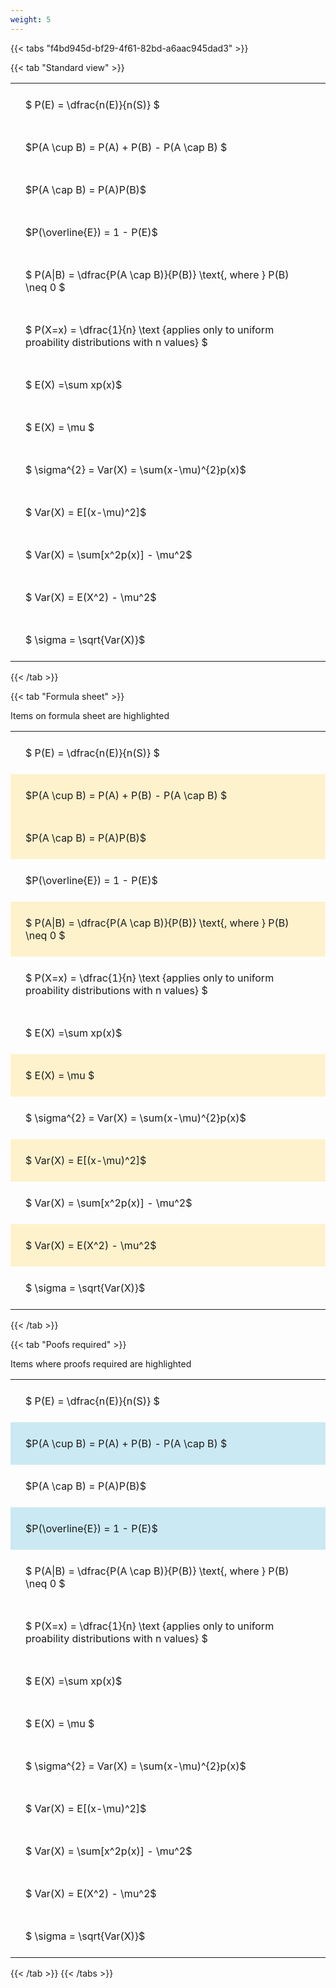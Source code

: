 ```yaml
---
weight: 5
---
```


{{< tabs "f4bd945d-bf29-4f61-82bd-a6aac945dad3" >}}

{{< tab "Standard view" >}}

<style type="text/css">
#T_15264 th.col_heading {
  text-align: left;
  font-size: 1em;
}
#T_15264 td {
  text-align: left;
  font-size: 1em;
  padding: 1.5em;
}
</style>
<table id="T_15264">
  <thead>
  </thead>
  <tbody>
    <tr>
      <td id="T_15264_row0_col0" class="data row0 col0" >$ P(E) = \dfrac{n(E)}{n(S)} $</td>
    </tr>
    <tr>
      <td id="T_15264_row1_col0" class="data row1 col0" >$P(A \cup B) = P(A) + P(B) - P(A \cap B) $</td>
    </tr>
    <tr>
      <td id="T_15264_row2_col0" class="data row2 col0" >$P(A \cap B)  = P(A)P(B)$</td>
    </tr>
    <tr>
      <td id="T_15264_row3_col0" class="data row3 col0" >$P(\overline{E}) = 1 - P(E)$</td>
    </tr>
    <tr>
      <td id="T_15264_row4_col0" class="data row4 col0" >$ P(A|B) = \dfrac{P(A \cap B)}{P(B)} \text{, where } P(B) \neq 0 $</td>
    </tr>
    <tr>
      <td id="T_15264_row5_col0" class="data row5 col0" >$ P(X=x) =  \dfrac{1}{n} 
\text {applies only to uniform proability distributions with n values} $</td>
    </tr>
    <tr>
      <td id="T_15264_row6_col0" class="data row6 col0" >$ E(X) =\sum xp(x)$</td>
    </tr>
    <tr>
      <td id="T_15264_row7_col0" class="data row7 col0" >$ E(X) = \mu $</td>
    </tr>
    <tr>
      <td id="T_15264_row8_col0" class="data row8 col0" >$ \sigma^{2} = Var(X) = \sum(x-\mu)^{2}p(x)$</td>
    </tr>
    <tr>
      <td id="T_15264_row9_col0" class="data row9 col0" >$ Var(X) = E[(x-\mu)^2]$</td>
    </tr>
    <tr>
      <td id="T_15264_row10_col0" class="data row10 col0" >$ Var(X) = \sum[x^2p(x)] - \mu^2$</td>
    </tr>
    <tr>
      <td id="T_15264_row11_col0" class="data row11 col0" >$ Var(X) = E(X^2) - \mu^2$</td>
    </tr>
    <tr>
      <td id="T_15264_row12_col0" class="data row12 col0" >$ \sigma = \sqrt{Var(X)}$</td>
    </tr>
  </tbody>
</table>
{{< /tab >}}

{{< tab "Formula sheet" >}}

Items on formula sheet are highlighted 
<br>
<style type="text/css">
#T_276c5 th.col_heading {
  text-align: left;
  font-size: 1em;
}
#T_276c5 td {
  text-align: left;
  font-size: 1em;
  padding: 1.5em;
}
#T_276c5_row0_col0, #T_276c5_row3_col0, #T_276c5_row5_col0, #T_276c5_row6_col0, #T_276c5_row8_col0, #T_276c5_row10_col0, #T_276c5_row12_col0 {
  background-color: rgba(0,0,0,0);
}
#T_276c5_row1_col0, #T_276c5_row2_col0, #T_276c5_row4_col0, #T_276c5_row7_col0, #T_276c5_row9_col0, #T_276c5_row11_col0 {
  background-color: rgba(255,194,10, 0.2);
}
</style>
<table id="T_276c5">
  <thead>
  </thead>
  <tbody>
    <tr>
      <td id="T_276c5_row0_col0" class="data row0 col0" >$ P(E) = \dfrac{n(E)}{n(S)} $</td>
    </tr>
    <tr>
      <td id="T_276c5_row1_col0" class="data row1 col0" >$P(A \cup B) = P(A) + P(B) - P(A \cap B) $</td>
    </tr>
    <tr>
      <td id="T_276c5_row2_col0" class="data row2 col0" >$P(A \cap B)  = P(A)P(B)$</td>
    </tr>
    <tr>
      <td id="T_276c5_row3_col0" class="data row3 col0" >$P(\overline{E}) = 1 - P(E)$</td>
    </tr>
    <tr>
      <td id="T_276c5_row4_col0" class="data row4 col0" >$ P(A|B) = \dfrac{P(A \cap B)}{P(B)} \text{, where } P(B) \neq 0 $</td>
    </tr>
    <tr>
      <td id="T_276c5_row5_col0" class="data row5 col0" >$ P(X=x) =  \dfrac{1}{n} 
\text {applies only to uniform proability distributions with n values} $</td>
    </tr>
    <tr>
      <td id="T_276c5_row6_col0" class="data row6 col0" >$ E(X) =\sum xp(x)$</td>
    </tr>
    <tr>
      <td id="T_276c5_row7_col0" class="data row7 col0" >$ E(X) = \mu $</td>
    </tr>
    <tr>
      <td id="T_276c5_row8_col0" class="data row8 col0" >$ \sigma^{2} = Var(X) = \sum(x-\mu)^{2}p(x)$</td>
    </tr>
    <tr>
      <td id="T_276c5_row9_col0" class="data row9 col0" >$ Var(X) = E[(x-\mu)^2]$</td>
    </tr>
    <tr>
      <td id="T_276c5_row10_col0" class="data row10 col0" >$ Var(X) = \sum[x^2p(x)] - \mu^2$</td>
    </tr>
    <tr>
      <td id="T_276c5_row11_col0" class="data row11 col0" >$ Var(X) = E(X^2) - \mu^2$</td>
    </tr>
    <tr>
      <td id="T_276c5_row12_col0" class="data row12 col0" >$ \sigma = \sqrt{Var(X)}$</td>
    </tr>
  </tbody>
</table>
{{< /tab >}}

{{< tab "Poofs required" >}}

Items where proofs required are highlighted 
<br>
<style type="text/css">
#T_45110 th.col_heading {
  text-align: left;
  font-size: 1em;
}
#T_45110 td {
  text-align: left;
  font-size: 1em;
  padding: 1.5em;
}
#T_45110_row0_col0, #T_45110_row2_col0, #T_45110_row4_col0, #T_45110_row5_col0, #T_45110_row6_col0, #T_45110_row7_col0, #T_45110_row8_col0, #T_45110_row9_col0, #T_45110_row10_col0, #T_45110_row11_col0, #T_45110_row12_col0 {
  background-color: rgba(0,0,0,0);
}
#T_45110_row1_col0, #T_45110_row3_col0 {
  background-color: rgba(0,150,200, 0.2);
}
</style>
<table id="T_45110">
  <thead>
  </thead>
  <tbody>
    <tr>
      <td id="T_45110_row0_col0" class="data row0 col0" >$ P(E) = \dfrac{n(E)}{n(S)} $</td>
    </tr>
    <tr>
      <td id="T_45110_row1_col0" class="data row1 col0" >$P(A \cup B) = P(A) + P(B) - P(A \cap B) $</td>
    </tr>
    <tr>
      <td id="T_45110_row2_col0" class="data row2 col0" >$P(A \cap B)  = P(A)P(B)$</td>
    </tr>
    <tr>
      <td id="T_45110_row3_col0" class="data row3 col0" >$P(\overline{E}) = 1 - P(E)$</td>
    </tr>
    <tr>
      <td id="T_45110_row4_col0" class="data row4 col0" >$ P(A|B) = \dfrac{P(A \cap B)}{P(B)} \text{, where } P(B) \neq 0 $</td>
    </tr>
    <tr>
      <td id="T_45110_row5_col0" class="data row5 col0" >$ P(X=x) =  \dfrac{1}{n} 
\text {applies only to uniform proability distributions with n values} $</td>
    </tr>
    <tr>
      <td id="T_45110_row6_col0" class="data row6 col0" >$ E(X) =\sum xp(x)$</td>
    </tr>
    <tr>
      <td id="T_45110_row7_col0" class="data row7 col0" >$ E(X) = \mu $</td>
    </tr>
    <tr>
      <td id="T_45110_row8_col0" class="data row8 col0" >$ \sigma^{2} = Var(X) = \sum(x-\mu)^{2}p(x)$</td>
    </tr>
    <tr>
      <td id="T_45110_row9_col0" class="data row9 col0" >$ Var(X) = E[(x-\mu)^2]$</td>
    </tr>
    <tr>
      <td id="T_45110_row10_col0" class="data row10 col0" >$ Var(X) = \sum[x^2p(x)] - \mu^2$</td>
    </tr>
    <tr>
      <td id="T_45110_row11_col0" class="data row11 col0" >$ Var(X) = E(X^2) - \mu^2$</td>
    </tr>
    <tr>
      <td id="T_45110_row12_col0" class="data row12 col0" >$ \sigma = \sqrt{Var(X)}$</td>
    </tr>
  </tbody>
</table>
{{< /tab >}}
{{< /tabs >}}